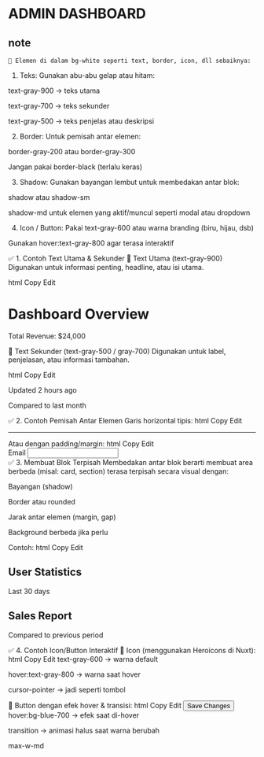 # ADMIN DASHBOARD

## note
    🎯 Elemen di dalam bg-white seperti text, border, icon, dll sebaiknya:
1. Teks:
Gunakan abu-abu gelap atau hitam:

text-gray-900 → teks utama

text-gray-700 → teks sekunder

text-gray-500 → teks penjelas atau deskripsi

2. Border:
Untuk pemisah antar elemen:

border-gray-200 atau border-gray-300

Jangan pakai border-black (terlalu keras)

3. Shadow:
Gunakan bayangan lembut untuk membedakan antar blok:

shadow atau shadow-sm

shadow-md untuk elemen yang aktif/muncul seperti modal atau dropdown

4. Icon / Button:
Pakai text-gray-600 atau warna branding (biru, hijau, dsb)

Gunakan hover:text-gray-800 agar terasa interaktif

✅ 1. Contoh Text Utama & Sekunder
📌 Text Utama (text-gray-900)
Digunakan untuk informasi penting, headline, atau isi utama.

html
Copy
Edit
<h1 class="text-xl font-semibold text-gray-900">Dashboard Overview</h1>
<p class="text-gray-900">Total Revenue: $24,000</p>
📎 Text Sekunder (text-gray-500 / gray-700)
Digunakan untuk label, penjelasan, atau informasi tambahan.

html
Copy
Edit
<p class="text-sm text-gray-500">Updated 2 hours ago</p>
<p class="text-sm text-gray-700">Compared to last month</p>
✅ 2. Contoh Pemisah Antar Elemen
Garis horizontal tipis:
html
Copy
Edit
<hr class="border-t border-gray-200 my-4" />
Atau dengan padding/margin:
html
Copy
Edit
<div class="mb-4">
  <label class="block text-sm text-gray-700">Email</label>
  <input type="email" class="border border-gray-300 rounded px-3 py-2 w-full" />
</div>
✅ 3. Membuat Blok Terpisah
Membedakan antar blok berarti membuat area berbeda (misal: card, section) terasa terpisah secara visual dengan:

Bayangan (shadow)

Border atau rounded

Jarak antar elemen (margin, gap)

Background berbeda jika perlu

Contoh:
html
Copy
Edit
<div class="bg-white p-4 rounded-lg shadow">
  <h2 class="text-lg font-semibold text-gray-900">User Statistics</h2>
  <p class="text-sm text-gray-500">Last 30 days</p>
</div>

<div class="bg-white p-4 rounded-lg shadow mt-4">
  <h2 class="text-lg font-semibold text-gray-900">Sales Report</h2>
  <p class="text-sm text-gray-500">Compared to previous period</p>
</div>
✅ 4. Contoh Icon/Button Interaktif
📌 Icon (menggunakan Heroicons di Nuxt):
html
Copy
Edit
<Bars3Icon class="h-6 w-6 text-gray-600 hover:text-gray-800 cursor-pointer" />
text-gray-600 → warna default

hover:text-gray-800 → warna saat hover

cursor-pointer → jadi seperti tombol

📌 Button dengan efek hover & transisi:
html
Copy
Edit
<button class="bg-blue-600 text-white px-4 py-2 rounded hover:bg-blue-700 transition">
  Save Changes
</button>
hover:bg-blue-700 → efek saat di-hover

transition → animasi halus saat warna berubah


max-w-md